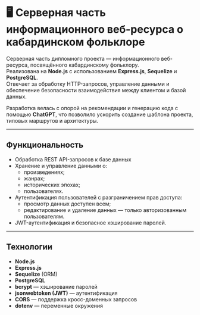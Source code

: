 # 🖥️ Серверная часть информационного веб-ресурса о кабардинском фольклоре

Серверная часть дипломного проекта — информационного веб-ресурса, посвящённого кабардинскому фольклору.  
Реализована на **Node.js** с использованием **Express.js**, **Sequelize** и **PostgreSQL**.  
Отвечает за обработку HTTP-запросов, управление данными и обеспечение безопасности взаимодействия между клиентом и базой данных.

Разработка велась с опорой на рекомендации и генерацию кода с помощью **ChatGPT**, что позволило ускорить создание шаблона проекта, типовых маршрутов и архитектуры.

---

##  Функциональность

- Обработка REST API-запросов к базе данных
- Хранение и управление данными о:
  - произведениях;
  - жанрах;
  - исторических эпохах;
  - пользователях.
- Аутентификация пользователей с разграничением прав доступа:
  - просмотр данных доступен всем;
  - редактирование и удаление данных — только авторизованным пользователям.
- JWT-аутентификация и безопасное хэширование паролей.

---

##  Технологии

-  **Node.js**
-  **Express.js**
-  **Sequelize** (ORM)
-  **PostgreSQL**
-  **bcrypt** — хэширование паролей
-  **jsonwebtoken (JWT)** — аутентификация
-  **CORS** — поддержка кросс-доменных запросов
-  **dotenv** — переменные окружения
